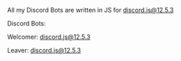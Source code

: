 All my Discord Bots are written in JS for discord.js@12.5.3

Discord Bots:

Welcomer: discord.js@12.5.3

Leaver: discord.js@12.5.3
